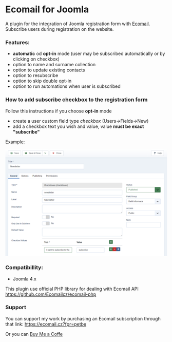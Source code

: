 # Ecomail for Joomla
A plugin for the integration of Joomla registration form with [Ecomail](https://ecomail.cz?fpr=petbe).
Subscribe users during registration on the website.

### Features:
- **automatic** od **opt-in** mode (user may be subscribed automatically or by clicking on checkbox)
- option to name and surname collection
- option to update existing contacts
- option to resubscribe
- option to skip double opt-in
- option to run automations when user is subscribed


### How to add subscribe checkbox to the registration form
Follow this instructions if you choose **opt-in** mode
- create a user custom field type *checkbox* (Users->Fields->New)
- add a checkbox text you wish and value, value **__must be exact "subscribe"__**

Example:

![How to add checkbox](assets/img/ecom-img.png)


### Compatibillity:
- Joomla 4.x


This plugin use official PHP library for dealing with Ecomail API https://github.com/Ecomailcz/ecomail-php


### Support
You can support my work by purchasing an Ecomail subscription through that link: https://ecomail.cz?fpr=petbe

Or you can [Buy Me a Coffe](https://www.buymeacoffee.com/petrbenes)

